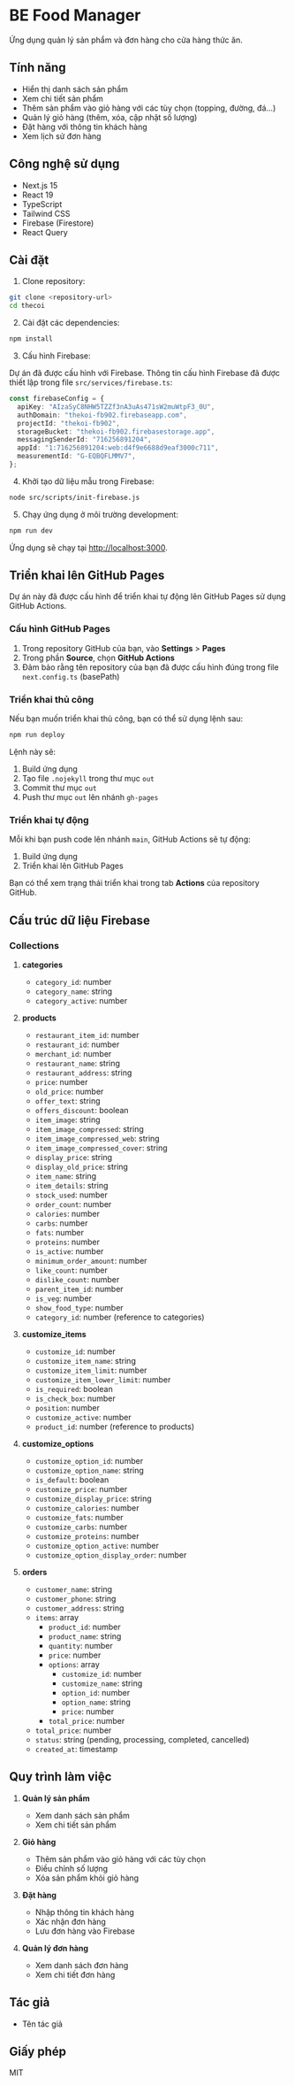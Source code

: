 # BE Food Manager

Ứng dụng quản lý sản phẩm và đơn hàng cho cửa hàng thức ăn.

## Tính năng

- Hiển thị danh sách sản phẩm
- Xem chi tiết sản phẩm
- Thêm sản phẩm vào giỏ hàng với các tùy chọn (topping, đường, đá...)
- Quản lý giỏ hàng (thêm, xóa, cập nhật số lượng)
- Đặt hàng với thông tin khách hàng
- Xem lịch sử đơn hàng

## Công nghệ sử dụng

- Next.js 15
- React 19
- TypeScript
- Tailwind CSS
- Firebase (Firestore)
- React Query

## Cài đặt

1. Clone repository:

```bash
git clone <repository-url>
cd thecoi
```

2. Cài đặt các dependencies:

```bash
npm install
```

3. Cấu hình Firebase:

Dự án đã được cấu hình với Firebase. Thông tin cấu hình Firebase đã được thiết lập trong file `src/services/firebase.ts`:

```typescript
const firebaseConfig = {
  apiKey: "AIzaSyC8NHW5TZZf3nA3uAs471sW2muWtpF3_0U",
  authDomain: "thekoi-fb902.firebaseapp.com",
  projectId: "thekoi-fb902",
  storageBucket: "thekoi-fb902.firebasestorage.app",
  messagingSenderId: "716256891204",
  appId: "1:716256891204:web:d4f9e6688d9eaf3000c711",
  measurementId: "G-EQBQFLMMV7",
};
```

4. Khởi tạo dữ liệu mẫu trong Firebase:

```bash
node src/scripts/init-firebase.js
```

5. Chạy ứng dụng ở môi trường development:

```bash
npm run dev
```

Ứng dụng sẽ chạy tại [http://localhost:3000](http://localhost:3000).

## Triển khai lên GitHub Pages

Dự án này đã được cấu hình để triển khai tự động lên GitHub Pages sử dụng GitHub Actions.

### Cấu hình GitHub Pages

1. Trong repository GitHub của bạn, vào **Settings** > **Pages**
2. Trong phần **Source**, chọn **GitHub Actions**
3. Đảm bảo rằng tên repository của bạn đã được cấu hình đúng trong file `next.config.ts` (basePath)

### Triển khai thủ công

Nếu bạn muốn triển khai thủ công, bạn có thể sử dụng lệnh sau:

```bash
npm run deploy
```

Lệnh này sẽ:

1. Build ứng dụng
2. Tạo file `.nojekyll` trong thư mục `out`
3. Commit thư mục `out`
4. Push thư mục `out` lên nhánh `gh-pages`

### Triển khai tự động

Mỗi khi bạn push code lên nhánh `main`, GitHub Actions sẽ tự động:

1. Build ứng dụng
2. Triển khai lên GitHub Pages

Bạn có thể xem trạng thái triển khai trong tab **Actions** của repository GitHub.

## Cấu trúc dữ liệu Firebase

### Collections

1. **categories**

   - `category_id`: number
   - `category_name`: string
   - `category_active`: number

2. **products**

   - `restaurant_item_id`: number
   - `restaurant_id`: number
   - `merchant_id`: number
   - `restaurant_name`: string
   - `restaurant_address`: string
   - `price`: number
   - `old_price`: number
   - `offer_text`: string
   - `offers_discount`: boolean
   - `item_image`: string
   - `item_image_compressed`: string
   - `item_image_compressed_web`: string
   - `item_image_compressed_cover`: string
   - `display_price`: string
   - `display_old_price`: string
   - `item_name`: string
   - `item_details`: string
   - `stock_used`: number
   - `order_count`: number
   - `calories`: number
   - `carbs`: number
   - `fats`: number
   - `proteins`: number
   - `is_active`: number
   - `minimum_order_amount`: number
   - `like_count`: number
   - `dislike_count`: number
   - `parent_item_id`: number
   - `is_veg`: number
   - `show_food_type`: number
   - `category_id`: number (reference to categories)

3. **customize_items**

   - `customize_id`: number
   - `customize_item_name`: string
   - `customize_item_limit`: number
   - `customize_item_lower_limit`: number
   - `is_required`: boolean
   - `is_check_box`: number
   - `position`: number
   - `customize_active`: number
   - `product_id`: number (reference to products)

4. **customize_options**

   - `customize_option_id`: number
   - `customize_option_name`: string
   - `is_default`: boolean
   - `customize_price`: number
   - `customize_display_price`: string
   - `customize_calories`: number
   - `customize_fats`: number
   - `customize_carbs`: number
   - `customize_proteins`: number
   - `customize_option_active`: number
   - `customize_option_display_order`: number

5. **orders**
   - `customer_name`: string
   - `customer_phone`: string
   - `customer_address`: string
   - `items`: array
     - `product_id`: number
     - `product_name`: string
     - `quantity`: number
     - `price`: number
     - `options`: array
       - `customize_id`: number
       - `customize_name`: string
       - `option_id`: number
       - `option_name`: string
       - `price`: number
     - `total_price`: number
   - `total_price`: number
   - `status`: string (pending, processing, completed, cancelled)
   - `created_at`: timestamp

## Quy trình làm việc

1. **Quản lý sản phẩm**

   - Xem danh sách sản phẩm
   - Xem chi tiết sản phẩm

2. **Giỏ hàng**

   - Thêm sản phẩm vào giỏ hàng với các tùy chọn
   - Điều chỉnh số lượng
   - Xóa sản phẩm khỏi giỏ hàng

3. **Đặt hàng**

   - Nhập thông tin khách hàng
   - Xác nhận đơn hàng
   - Lưu đơn hàng vào Firebase

4. **Quản lý đơn hàng**
   - Xem danh sách đơn hàng
   - Xem chi tiết đơn hàng

## Tác giả

- Tên tác giả

## Giấy phép

MIT

